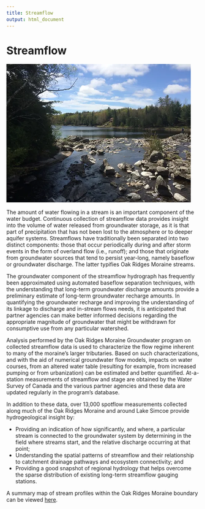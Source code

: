 ```yaml
---
title: Streamflow
output: html_document
---
```


# Streamflow

![](fig/IMG_3634.webp)

The amount of water flowing in a stream is an important component of the water budget. Continuous collection of streamflow data provides insight into the volume of water released from groundwater storage, as it is that part of precipitation that has not been lost to the atmosphere or to deeper aquifer systems. Streamflows have traditionally been separated into two distinct components: those that occur periodically during and after storm events in the form of overland flow (i.e., runoff); and those that originate from groundwater sources that tend to persist year-long, namely baseflow or groundwater discharge. The latter typifies Oak Ridges Moraine streams.

The groundwater component of the streamflow hydrograph has frequently been approximated using automated baseflow separation techniques, with the understanding that long-term groundwater discharge amounts provide a preliminary estimate of long-term groundwater recharge amounts. In quantifying the groundwater recharge and improving the understanding of its linkage to discharge and in-stream flows needs, it is anticipated that partner agencies can make better informed decisions regarding the appropriate magnitude of groundwater that might be withdrawn for consumptive use from any particular watershed.

Analysis performed by the Oak Ridges Moraine Groundwater program on collected streamflow data is used to characterize the flow regime inherent to many of the moraine’s larger tributaries. Based on such characterizations, and with the aid of numerical groundwater flow models, impacts on water courses, from an altered water table (resulting for example, from increased pumping or from urbanization) can be estimated and better quantified. At-a-station measurements of streamflow and stage are obtained by the Water Survey of Canada and the various partner agencies and these data are updated regularly in the program’s database.

In addition to these data, over 13,000 spotflow measurements collected along much of the Oak Ridges Moraine and around Lake Simcoe provide hydrogeological insight by:
* Providing an indication of how significantly, and where, a particular stream is connected to the groundwater system by determining in the field where streams start, and the relative discharge occurring at that point;
* Understanding the spatial patterns of streamflow and their relationship to catchment drainage pathways and ecosystem connectivity; and
* Providing a good snapshot of regional hydrology that helps overcome the sparse distribution of existing long-term streamflow gauging stations.                                      

A summary map of stream profiles within the Oak Ridges Moraine boundary can be viewed <a href="https://maps.oakridgeswater.ca/Html5Viewer/index.html?viewer=ORMGPP&run=StreamflowProfiles#" target="_blank">here</a>.

<!-- [here](https://maps.oakridgeswater.ca/Html5Viewer/index.html?viewer=ORMGPP&run=StreamflowProfiles#). -->

<!-- <iframe src="https://maps.oakridgeswater.ca/Html5Viewer/index.html?viewer=ORMGPP&run=StreamflowProfiles#" width="100%" height="400"></iframe> -->
